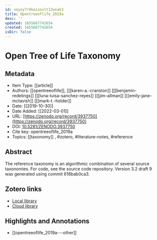 ```yaml
---
id: seyoy7r9kazzovlt12wnak3
title: Opentreeoflife_2019a
desc: ''
updated: 1655667742654
created: 1655667742654
isDir: false
---
```

# Open Tree of Life Taxonomy

## Metadata

* Item Type: [[article]]
* Authors: [[opentreeoflife]], [[[karen-a.-cranston]] [[[benjamin-redelings]] [[[luna-luisa-sanchez-reyes]] [[[jim-allman]] [[[emily-jane-mctavish]] [[[mark-t.-holder]]
* Date: [[2019-10-30]]
* Date Added: [[2022-03-01]]
* URL: [https://zenodo.org/record/3937750](https://zenodo.org/record/3937750)
* DOI: [10.5281/ZENODO.3937750](https://doi.org/10.5281/ZENODO.3937750)
* Cite key: opentreeoflife_2019a
* Topics: [[taxonomy]]
, #zotero, #literature-notes, #reference

## Abstract

The reference taxonomy is an algorithmic combination of several source taxonomies. For code, see the source code repository. Version 3.2 draft 9 was generated using commit 618bab0ca3.


##  Zotero links
* [Local library](zotero://select/items/3_SNF6XHKB)
* [Cloud library](http://zotero.org/groups/4613367/items/SNF6XHKB)

## Highlights and Annotations

- [[opentreeoflife_2019a---other]]
